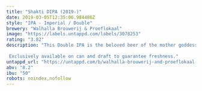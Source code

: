 ```yaml
---
title: "Shakti DIPA (2019-)"
date: 2019-03-05T12:35:06.984486Z
style: "IPA - Imperial / Double"
brewery: "Walhalla Brouwerij & Proeflokaal"
image: "https://labels.untappd.com/labels/3078253"
rating: "3.82"
description: "This Double IPA is the beloved beer of the mother goddess Shakti, which we brewed from day one. After three years we're updating the recipe, doubling the amount of Columbus and Simcoe dryhops while reducing the bitterness and ABV. She's mysteriously smooth and overwhelms you with seductive hop aromas.  Exclusively available on can and draft to guarantee freshness."
untappd_url: "https://untappd.com/b/walhalla-brouwerij-and-proeflokaal-shakti-dipa-2019/3078253"
abv: "8.2"
ibu: "50"
robots: noindex,nofollow
---
```

